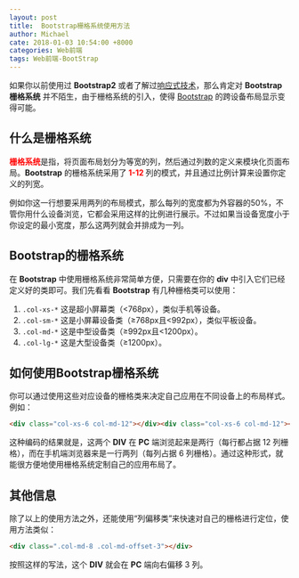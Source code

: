 ```yaml
---
layout: post
title:  Bootstrap栅格系统使用方法
author: Michael
cate: 2018-01-03 10:54:00 +8000
categories: Web前端
tags: Web前端-BootStrap
---
```


如果你以前使用过 **Bootstrap2** 或者了解过[响应式技术](http://www.yeahzan.com/blog/item/42-77.html)，那么肯定对 **Bootstrap栅格系统** 并不陌生，由于栅格系统的引入，使得 [Bootstrap](http://www.yeahzan.com/zanblog) 的跨设备布局显示变得可能。

## 什么是栅格系统

<span style="font-weight:bold;color:red;">栅格系统</span>是指，将页面布局划分为等宽的列，然后通过列数的定义来模块化页面布局。**Bootstrap** 的栅格系统采用了<span style="font-weight:bold;color:red;"> 1-12 </span>列的模式，并且通过比例计算来设置你定义的列宽。

例如你这一行想要采用两列的布局模式，那么每列的宽度都为外容器的50%，不管你用什么设备浏览，它都会采用这样的比例进行展示。不过如果当设备宽度小于你设定的最小宽度，那么这两列就会并排成为一列。

## Bootstrap的栅格系统

在 **Bootstrap** 中使用栅格系统非常简单方便，只需要在你的 **div** 中引入它们已经定义好的类即可。我们先看看 **Bootstrap** 有几种栅格类可以使用：

1. `.col-xs-*` 这是超小屏幕类（<768px），类似手机等设备。
2. `.col-sm-*` 这是小屏幕设备类（≥768px且<992px），类似平板设备。
3. `.col-md-*` 这是中型设备类（≥992px且<1200px）。
4. `.col-lg-*` 这是大型设备类（≥1200px）。

## 如何使用Bootstrap栅格系统

你可以通过使用这些对应设备的栅格类来决定自己应用在不同设备上的布局样式。例如：

```html
<div class="col-xs-6 col-md-12"></div><div class="col-xs-6 col-md-12"></div>
```

这种编码的结果就是，这两个 **DIV** 在 **PC** 端浏览起来是两行（每行都占据 12 列栅格），而在手机端浏览器来是一行两列（每列占据 6 列栅格）。通过这种形式，就能很方便地使用栅格系统定制自己的应用布局了。

## 其他信息

除了以上的使用方法之外，还能使用“列偏移类”来快速对自己的栅格进行定位，使用方法类似：

```html
<div class=".col-md-8 .col-md-offset-3"></div>
```

按照这样的写法，这个 **DIV** 就会在 **PC** 端向右偏移 3 列。


